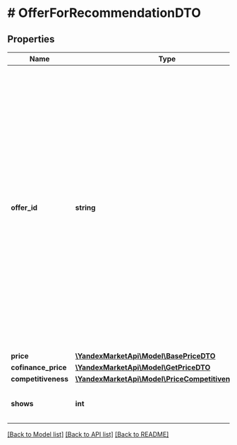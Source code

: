 # # OfferForRecommendationDTO

## Properties

Name | Type | Description | Notes
------------ | ------------- | ------------- | -------------
**offer_id** | **string** | Ваш SKU — идентификатор товара в вашей системе.  Правила использования SKU:  * У каждого товара SKU должен быть свой.  * Уже заданный SKU нельзя освободить и использовать заново для другого товара. Каждый товар должен получать новый идентификатор, до того никогда не использовавшийся в вашем каталоге.  SKU товара можно изменить в кабинете продавца на Маркете. О том, как это сделать, читайте [в Справке Маркета для продавцов](https://yandex.ru/support2/marketplace/ru/assortment/operations/edit-sku).  [Что такое SKU и как его назначать](https://yandex.ru/support/marketplace/assortment/add/index.html#fields) | [optional]
**price** | [**\YandexMarketApi\Model\BasePriceDTO**](BasePriceDTO.md) |  | [optional]
**cofinance_price** | [**\YandexMarketApi\Model\GetPriceDTO**](GetPriceDTO.md) |  | [optional]
**competitiveness** | [**\YandexMarketApi\Model\PriceCompetitivenessType**](PriceCompetitivenessType.md) |  | [optional]
**shows** | **int** | Количество показов карточки товара за последние 7 дней. | [optional]

[[Back to Model list]](../../README.md#models) [[Back to API list]](../../README.md#endpoints) [[Back to README]](../../README.md)
